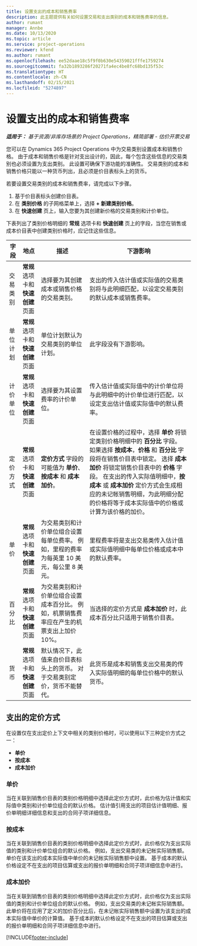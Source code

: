 ```yaml
---
title: 设置支出的成本和销售费率
description: 此主题提供有关如何设置交易和支出类别的成本和销售费率的信息。
author: rumant
manager: Annbe
ms.date: 10/13/2020
ms.topic: article
ms.service: project-operations
ms.reviewer: kfend
ms.author: rumant
ms.openlocfilehash: ee52daae18c5f9f0b630e54359021fffe1759274
ms.sourcegitcommit: fa32b1893286f20271fa4ec4be8fc68bd135f53c
ms.translationtype: HT
ms.contentlocale: zh-CN
ms.lasthandoff: 02/15/2021
ms.locfileid: "5274897"
---
```

# <a name="set-up-cost-and-sales-rates-for-expenses"></a>设置支出的成本和销售费率

_**适用于：** 基于资源/非库存场景的 Project Operations，精简部署 - 估价开票交易_

您可以在 Dynamics 365 Project Operations 中为交易类别设置成本和销售价格。 由于成本和销售价格是针对支出设计的，因此，每个包含这些信息的交易类别也必须设置为支出类别。 此设置可确保下游功能的准确性。 交易类别的成本和销售价格只能以一种货币列出，且必须是价目表标头上的货币。

若要设置交易类别的成本和销售费率，请完成以下步骤。 

1. 基于价目表标头创建价目表。 
2. 在 **类别价格** 的子网格菜单上，选择 **+ 新建类别价格**。 
3. 在 **快速创建** 页上，输入您要为其创建新价格的交易类别和计价单位。

下表列出了类别价格明细的 **常规** 选项卡和 **快速创建** 页上的字段，当您在销售或成本价目表中创建类别价格时，应记住这些信息。

| 字段 | 地点 | 描述 | 下游影响 |
| --- | --- | --- | --- |
| 交易类别 | **常规** 选项卡和 **快速创建** 页面 | 选择要为其创建成本或销售价格的交易类别。 | 支出的传入估计值或实际值的交易类别将与此明细匹配，以设定交易类别的默认成本或销售费率。 |
| 单位计划 | **常规** 选项卡和 **快速创建** 页面 | 单位计划默认为交易类别的单位计划。 | 此字段没有下游影响。 |
| 计价单位 | **常规** 选项卡和 **快速创建** 页面 | 选择要为其设置费率的计价单位。 | 传入估计值或实际值中的计价单位将与此明细中的计价单位进行匹配，以设定支出估计值或实际值中的默认费率。 |
| 定价方式 | **常规** 选项卡和 **快速创建** 页面 | **定价方式** 字段的可能值为 **单价**、**按成本** 和 **成本加价**。 | 在设置价格的过程中，选择 **单价** 将锁定类别价格明细中的 **百分比** 字段。 如果选择 **按成本**，**价格** 和 **百分比** 字段将在销售价目表中锁定。 选择 **成本加价** 将锁定销售价目表中的 **价格** 字段。 在支出的传入实际值明细中，**按成本** 或 **成本加价** 定价方式会生成相应的未记帐销售明细，为此明细分配的价格将等于成本实际值中的价格或计算为该价格的加价。 |
| 单价 | **常规** 选项卡和 **快速创建** 页面 | 为交易类别和计价单位组合设置每单位费率。 例如，里程的费率为每英里 10 美元，每公里 8 美元。 | 里程费率将是支出交易类传入估计值或实际值明细中每单位价格或成本中的默认费率。|
| 百分比 | **常规** 选项卡和 **快速创建** 页面 | 为交易类别和计价单位组合设置成本百分比。 例如，机票销售费率应在产生的机票支出上加价 10%。 | 当选择的定价方式是 **成本加价** 时，此成本百分比只适用于销售价目表。 |
| 货币 | **常规** 选项卡和 **快速创建** 页面 | 默认情况下，此值来自价目表标头上的货币。 对于交易类别定价，货币不能替代。 | 此货币是成本和销售支出交易类的传入实际值明细的每单位价格中的默认货币。 |

## <a name="pricing-methods-for-expenses"></a>支出的定价方式

在设置仅在支出定价上下文中相关的类别价格时，可以使用以下三种定价方式之一：

- **单价**
- **按成本**
- **成本加价**

### <a name="price-per-unit"></a>单价
当在关联到销售价目表的类别价格明细中选择此定价方式时，此价格为估计值和实际值中类别和计价单位组合的默认价格。 估计值引用支出的项目估计值明细、报价单明细详细信息和支出的合同子项详细信息。

### <a name="at-cost"></a>按成本
当在关联到销售价目表的类别价格明细中选择此定价方式时，此价格仅为支出实际值的类别和计价单位组合的默认价格。 例如，支出交易类的未记帐实际销售额。 单价在该支出的成本实际值中单价的未记帐实际销售额中设置。 基于成本的默认价格设定不在支出的项目估算或支出的报价单明细和合同子项详细信息中进行。

### <a name="markup-over-cost"></a>成本加价
当在关联到销售价目表的类别价格明细中选择此定价方式时，此价格仅为支出实际值的类别和计价单位组合的默认价格。 例如，支出交易类的未记帐实际销售额。 此单价将在应用了定义的加价百分比后，在未记帐实际销售额中设置为该支出的成本实际值中单价的计算值。 基于成本的默认价格设定不在支出的项目估算或支出的报价单明细和合同子项详细信息中进行。


[!INCLUDE[footer-include](../includes/footer-banner.md)]
